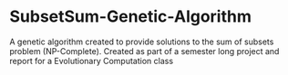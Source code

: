 # SubsetSum-Genetic-Algorithm
A genetic algorithm created to provide solutions to the sum of subsets problem (NP-Complete). 
Created as part of a semester long project and report for a Evolutionary Computation class
